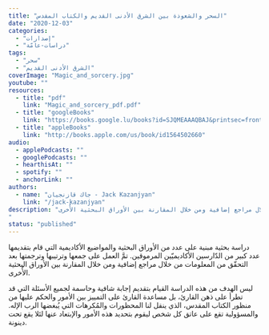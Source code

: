 ```yaml
---
title: "السحر والشعوذة بين الشرق الأدنى القديم والكتاب المقدس"
date: "2020-12-03"
categories:
  - "إصدارات"
  - "دراسات-عامّة"
tags:
  - "سحر"
  - "الشرق الأدنى القديم"
coverImage: "Magic_and_sorcery.jpg"
youtube: ""
resources:
  - title: "pdf"
    link: "Magic_and_sorcery_pdf.pdf"
  - title: "googleBooks"
    link: "https://books.google.lu/books?id=SJQMEAAAQBAJ&printsec=frontcover&hl=de&source=gbs_ge_summary_r&cad=0#v=onepage&q&f=false"
  - title: "appleBooks"
    link: "http://books.apple.com/us/book/id1564502660"
audio:
  - applePodcasts: ""
  - googlePodcasts: ""
  - hearthisAt: ""
  - spotify: ""
  - anchorLink: ""
authors:
  - name: "جاك قازنجيان - Jack Kazanjyan"
    link: "/jack-kazanjyan"
description: "دراسة بحثية مبنية على عدد من الأوراق البحثية والمواضيع الأكاديمية التي قام بتقديمها عدد كبير من الدّارسين الأكاديميّين المرموقين. تمَّ العمل على جمعها وترتيبها وترجمتها بعد التحقّق من المعلومات من خلال مراجع إضافية ومن خلال المقارنة بين الأوراق البحثية الأُخرى.
"
status: "published"
---
```


دراسة بحثية مبنية على عدد من الأوراق البحثية والمواضيع الأكاديمية التي قام بتقديمها عدد كبير من الدّارسين الأكاديميّين المرموقين. تمَّ العمل على جمعها وترتيبها وترجمتها بعد التحقّق من المعلومات من خلال مراجع إضافية ومن خلال المقارنة بين الأوراق البحثية الأُخرى.

ليس الهدف من هذه الدراسة القيام بتقديم إجابة شافية وحاسمة لجميع الأسئلة التي قد تطرأ على ذهن القارئ، بل مساعدة القارئ على التمييز بين الأمور والحكم عليها من منظور الكتاب المقدس، الذي ينقل لنا المحظورات والمُكرهات التي يُبغضها الرب الإله. والمسؤولية تقع على عاتق كل شخص ليقوم بتحديد هذه الأمور والإبتعاد عنها لئلا يقع تحت دينونة.
